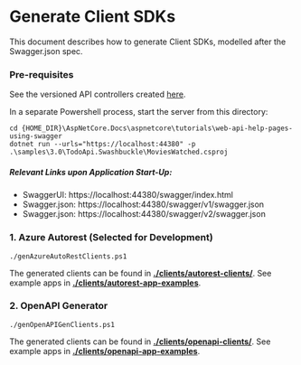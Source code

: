 # Generate Client SDKs
This document describes how to generate Client SDKs, modelled after the Swagger.json spec.

### Pre-requisites

See the versioned API controllers created [here](https://github.com/bzmo/AspNetCore.Docs/tree/master/aspnetcore/tutorials/web-api-help-pages-using-swagger/samples/3.0/TodoApi.Swashbuckle/Controllers).

In a separate Powershell process, start the server from this directory:
```
cd {HOME_DIR}\AspNetCore.Docs\aspnetcore\tutorials\web-api-help-pages-using-swagger
dotnet run --urls="https://localhost:44380" -p .\samples\3.0\TodoApi.Swashbuckle\MoviesWatched.csproj
```
##### Relevant Links upon Application Start-Up:
- SwaggerUI: https://localhost:44380/swagger/index.html
- Swagger.json: https://localhost:44380/swagger/v1/swagger.json
- Swagger.json: https://localhost:44380/swagger/v2/swagger.json
	
### 1. Azure Autorest (Selected for Development)
```
./genAzureAutoRestClients.ps1
```

The generated clients can be found in [__./clients/autorest-clients/__](https://github.com/bzmo/AspNetCore.Docs/tree/master/aspnetcore/tutorials/web-api-help-pages-using-swagger/clients/autorest-clients). See example apps in [__./clients/autorest-app-examples__](https://github.com/bzmo/AspNetCore.Docs/tree/master/aspnetcore/tutorials/web-api-help-pages-using-swagger/clients/autorest-app-examples).

### 2. OpenAPI Generator
```
./genOpenAPIGenClients.ps1 
```
The generated clients can be found in [__./clients/openapi-clients/__](https://github.com/bzmo/AspNetCore.Docs/tree/master/aspnetcore/tutorials/web-api-help-pages-using-swagger/clients/openapi-clients). See example apps in [__./clients/openapi-app-examples__](https://github.com/bzmo/AspNetCore.Docs/tree/master/aspnetcore/tutorials/web-api-help-pages-using-swagger/clients/openapi-app-examples).
